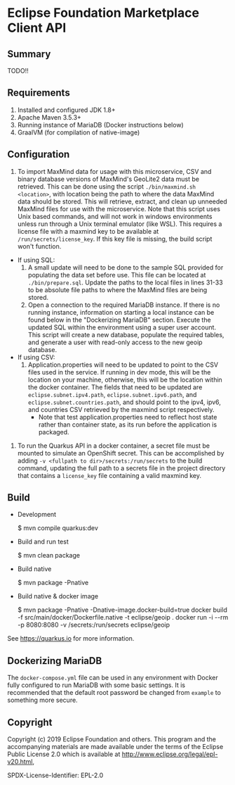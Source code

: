 # Eclipse Foundation Marketplace Client API

## Summary

TODO!!

## Requirements

1. Installed and configured JDK 1.8+
1. Apache Maven 3.5.3+
1. Running instance of MariaDB (Docker instructions below)
1. GraalVM (for compilation of native-image)

## Configuration

1. To import MaxMind data for usage with this microservice, CSV and binary database versions of MaxMind's GeoLite2 data must be retrieved. This can be done using the script `./bin/maxmind.sh <location>`, with location being the path to where the data MaxMind data should be stored. This will retrieve, extract, and clean up unneeded MaxMind files for use with the microservice. Note that this script uses Unix based commands, and will not work in windows environments unless run through a Unix terminal emulator (like WSL). This requires a license file with a maxmind key to be available at `/run/secrets/license_key`. If this key file is missing, the build script won't function.
- If using SQL:
    1. A small update will need to be done to the sample SQL provided for populating the data set before use. This file can be located at `./bin/prepare.sql`. Update the paths to the local files in lines 31-33 to be absolute file paths to where the MaxMind files are being stored.
    1. Open a connection to the required MariaDB instance. If there is no running instance, information on starting a local instance can be found below in the "Dockerizing MariaDB" section. Execute the updated SQL within the environment using a super user account. This script will create a new database, populate the required tables, and generate a user with read-only access to the new geoip database.
- If using CSV:
    1. Application.properties will need to be updated to point to the CSV files used in the service. If running in dev mode, this will be the location on your machine, otherwise, this will be the location within the docker container. The fields that need to be updated are `eclipse.subnet.ipv4.path`, `eclipse.subnet.ipv6.path`, and `eclipse.subnet.countries.path`, and should point to the ipv4, ipv6, and countries CSV retrieved by the maxmind script respectively.
        - Note that test application.properties need to reflect host state rather than container state, as its run before the application is packaged.
1. To run the Quarkus API in a docker container, a secret file must be mounted to simulate an OpenShift secret. This can be accomplished by adding `-v <fullpath to dir>/secrets:/run/secrets` to the build command, updating the full path to a secrets file in the project directory that contains a `license_key` file containing a valid maxmind key.

## Build

* Development 

    $ mvn compile quarkus:dev
   
* Build and run test

    $ mvn clean package
    
* Build native 

    $ mvn package -Pnative
    
* Build native & docker image

    $ mvn package -Pnative -Dnative-image.docker-build=true
    docker build -f src/main/docker/Dockerfile.native -t eclipse/geoip .
    docker run -i --rm -p 8080:8080 -v <fullpath to dir>/secrets:/run/secrets eclipse/geoip
    
See https://quarkus.io for more information.


## Dockerizing MariaDB

The `docker-compose.yml` file can be used in any environment with Docker fully configured to run MariaDB with some basic settings. It is recommended that the default root password be changed from `example` to something more secure.

## Copyright 

Copyright (c) 2019 Eclipse Foundation and others.
This program and the accompanying materials are made available under the terms of the Eclipse Public License 2.0 which is available at http://www.eclipse.org/legal/epl-v20.html,

SPDX-License-Identifier: EPL-2.0

